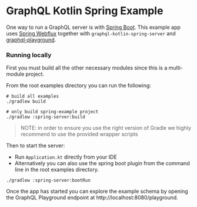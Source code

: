 # GraphQL Kotlin Spring Example

One way to run a GraphQL server is with [Spring Boot](https://github.com/spring-projects/spring-boot). This example app uses [Spring Webflux](https://docs.spring.io/spring/docs/current/spring-framework-reference/web-reactive.html) together with `graphql-kotlin-spring-server` and [graphql-playground](https://github.com/prisma/graphql-playground).

### Running locally

First you must build all the other necessary modules since this is a multi-module project.

From the root examples directory you can run the following:

```shell script
# build all examples
./gradlew build

# only build spring-example project
./gradlew :spring-server:build
```

> NOTE: in order to ensure you use the right version of Gradle we highly recommend to use the provided wrapper scripts

Then to start the server:

* Run `Application.kt` directly from your IDE
* Alternatively you can also use the spring boot plugin from the command line in the root examples directory.

```shell script
./gradlew :spring-server:bootRun
```

Once the app has started you can explore the example schema by opening the GraphQL Playground endpoint at http://localhost:8080/playground.
